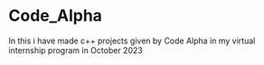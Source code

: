 # Code_Alpha
In this i have made c++ projects given by Code Alpha in my virtual internship program in October 2023
